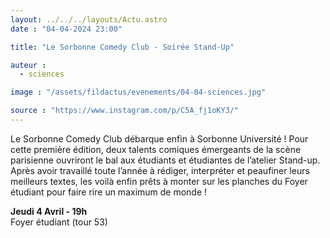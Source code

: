 ```yaml
---
layout: ../../../layouts/Actu.astro
date : "04-04-2024 23:00"

title: "Le Sorbonne Comedy Club - Soirée Stand-Up"

auteur :
  - sciences

image : "/assets/fildactus/evenements/04-04-sciences.jpg"

source : "https://www.instagram.com/p/C5A_fj1oKY3/"
---
```


Le Sorbonne Comedy Club débarque enfin à Sorbonne Université ! Pour cette première édition, deux talents comiques émergeants de la scène parisienne ouvriront le bal aux étudiants et étudiantes de l’atelier Stand-up. Après avoir travaillé toute l’année à rédiger, interpréter et peaufiner leurs meilleurs textes, les voilà enfin prêts à monter sur les planches du Foyer étudiant pour faire rire un maximum de monde !

__Jeudi 4 Avril - 19h__  
Foyer étudiant (tour 53)

